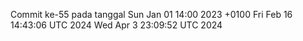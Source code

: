 Commit ke-55 pada tanggal Sun Jan 01 14:00 2023 +0100
Fri Feb 16 14:43:06 UTC 2024
Wed Apr  3 23:09:52 UTC 2024
